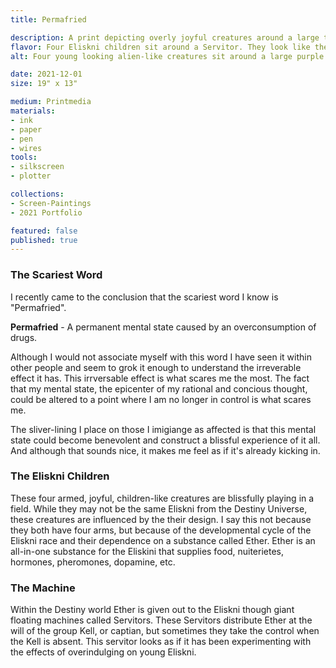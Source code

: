 ```yaml
---
title: Permafried

description: A print depicting overly joyful creatures around a large technological sphere with wires.
flavor: Four Eliskni children sit around a Servitor. They look like they've been given a little too much Ether, maybe for awhile now.
alt: Four young looking alien-like creatures sit around a large purple sphere with wires woven through it.

date: 2021-12-01
size: 19" x 13"

medium: Printmedia
materials:
- ink
- paper
- pen
- wires
tools:
- silkscreen
- plotter

collections:
- Screen-Paintings
- 2021 Portfolio

featured: false
published: true
---
```


### The Scariest Word
I recently came to the conclusion that the scariest word I know is "Permafried". 

__Permafried__ - A permanent mental state caused by an overconsumption of drugs.

Although I would not associate myself with this word I have seen it within other people and seem to grok it enough to understand the irreverable effect it has.
This irrversable effect is what scares me the most.
The fact that my mental state, the epicenter of my rational and concious thought, could be altered to a point where I am no longer in control is what scares me.

The sliver-lining I place on those I imigiange as affected is that this mental state could become benevolent and construct a blissful experience of it all.
And although that sounds nice, it makes me feel as if it's already kicking in.

### The Eliskni Children
These four armed, joyful, children-like creatures are blissfully playing in a field. 
While they may not be the same Eliskni from the Destiny Universe, these creatures are influenced by the their design.
I say this not because they both have four arms, but because of the developmental cycle of the Eliskni race and their dependence on a substance called Ether.
Ether is an all-in-one substance for the Eliskini that supplies food, nuiterietes, hormones, pheromones, dopamine, etc.

### The Machine
Within the Destiny world Ether is given out to the Eliskni though giant floating machines called Servitors.
These Servitors distribute Ether at the will of the group Kell, or captian, but sometimes they take the control when the Kell is absent.
This servitor looks as if it has been experimenting with the effects of overindulging on young Eliskni.
